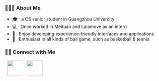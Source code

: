 <h3> 👨🏻‍💻 About Me </h3>

- 🎓 &nbsp; a CS senior student in Guangzhou Univercity
- 💻 &nbsp; Once worked in Meituan and Lalamove as an intern
- 🌱 &nbsp; Enjoy developing experience-friendly interfaces and applications
- 🏀 &nbsp; Enthusiast in all kinds of ball game, such as basketball & tennis
<h3> 🤝🏻 Connect with Me </h3>
<p align="left">
&nbsp; <a href="https://twitter.com/Zplus7119495" target="_blank" rel="noopener noreferrer"><img src="https://img.icons8.com/plasticine/100/000000/twitter.png" width="50" /></a>  
&nbsp; <a href="mailto:plus7c@163.com" target="_blank" rel="noopener noreferrer"><img src="https://img.icons8.com/plasticine/100/000000/gmail.png"  width="50" /></a>
</p>
